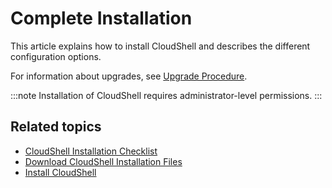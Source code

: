 # Complete Installation

This article explains how to install CloudShell and describes the different configuration options.

For information about upgrades, see [Upgrade Procedure](https://help.quali.com/Online%20Help/2023.3/Portal/Content/IG/Upgrade%20Procedure/upgd-proc.htm).

:::note
Installation of CloudShell requires administrator-level permissions.
:::

## Related topics

- [CloudShell Installation Checklist](https://help.quali.com/Online%20Help/2023.3/Portal/Content/IG/Complete%20Installation/instl-chklst.htm)
- [Download CloudShell Installation Files](https://help.quali.com/Online%20Help/2023.3/Portal/Content/IG/Complete%20Installation/dwnld-cs-instl-fls.htm)
- [Install CloudShell](https://help.quali.com/Online%20Help/2023.3/Portal/Content/IG/Complete%20Installation/instl-cs-intro.htm)